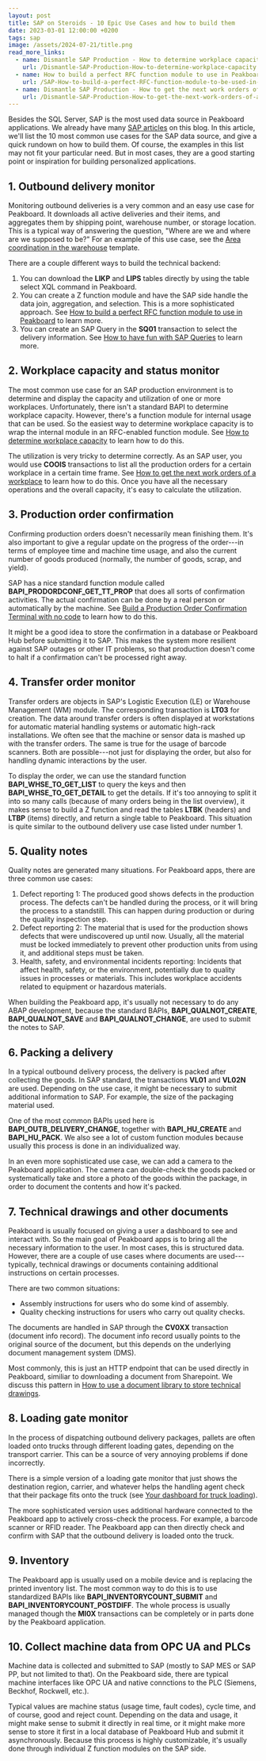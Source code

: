 ```yaml
---
layout: post
title: SAP on Steroids - 10 Epic Use Cases and how to build them
date: 2023-03-01 12:00:00 +0200
tags: sap
image: /assets/2024-07-21/title.png
read_more_links:
  - name: Dismantle SAP Production - How to determine workplace capacity
    url: /Dismantle-SAP-Production-How-to-determine-workplace-capacity.html
  - name: How to build a perfect RFC function module to use in Peakboard
    url: /SAP-How-to-build-a-perfect-RFC-function-module-to-be-used-in-Peakboard.html
  - name: Dismantle SAP Production - How to get the next work orders of a workplace by using COOIS transaction
    url: /Dismantle-SAP-Production-How-to-get-the-next-work-orders-of-a-workplace-by-using-COOIS-transaction-in-Peakboard.html
---
```

Besides the SQL Server, SAP is the most used data source in Peakboard applications. We already have many [SAP articles](/category/sap) on this blog.
In this article, we'll list the 10 most common use cases for the SAP data source, and give a quick rundown on how to build them. Of course, the examples in this list may not fit your particular need. But in most cases, they are a good starting point or inspiration for building personalized applications.

## 1. Outbound delivery monitor

Monitoring outbound deliveries is a very common and an easy use case for Peakboard. It downloads all active deliveries and their items, and aggregates them by shipping point, warehouse number, or storage location. This is a typical way of answering the question, "Where are we and where are we supposed to be?" For an example of this use case, see the [Area coordination in the warehouse](https://templates.peakboard.com/Warehouse-Management-Areas-Coordination-With-SAP/en) template.

There are a couple different ways to build the technical backend:

1. You can download the **LIKP** and **LIPS** tables directly by using the table select XQL command in Peakboard.
2. You can create a Z function module and have the SAP side handle the data join, aggregation, and selection. This is a more sophisticated approach. See [How to build a perfect RFC function module to use in Peakboard](https://how-to-dismantle-a-peakboard-box.com/SAP-How-to-build-a-perfect-RFC-function-module-to-be-used-in-Peakboard.html) to learn more.
3. You can create an SAP Query in the **SQ01** transaction to select the delivery information. See [How to have fun with SAP Queries](https://how-to-dismantle-a-peakboard-box.com/Easy-access-to-complex-SAP-data-or-how-to-have-fun-with-SAP-Queries.html) to learn more.

## 2. Workplace capacity and status monitor 

The most common use case for an SAP production environment is to determine and display the capacity and utilization of one or more workplaces.
Unfortunately, there isn't a standard BAPI to determine workplace capacity. However, there's a function module for internal usage that can be used. So the easiest way to determine workplace capacity is to wrap the internal module in an RFC-enabled function module. See [How to determine workplace capacity](/Dismantle-SAP-Production-How-to-determine-workplace-capacity.html) to learn how to do this.

The utilization is very tricky to determine correctly. As an SAP user, you would use **COOIS** transactions to list all the production orders for a certain workplace in a certain time frame.
See [How to get the next work orders of a workplace](/Dismantle-SAP-Production-How-to-get-the-next-work-orders-of-a-workplace-by-using-COOIS-transaction-in-Peakboard.html) to learn how to do this.
Once you have all the necessary operations and the overall capacity, it's easy to calculate the utilization.

## 3. Production order confirmation 

Confirming production orders doesn't necessarily mean finishing them. It's also important to give a regular update on the progress of the order---in terms of employee time and machine time usage, and also the current number of goods produced (normally, the number of goods, scrap, and yield).

SAP has a nice standard function module called **BAPI_PRODORDCONF_GET_TT_PROP** that does all sorts of confirmation activities. 
The actual confirmation can be done by a real person or automatically by the machine. See [Build a Production Order Confirmation Terminal with no code](/SAP-Production-Build-a-Production-Order-Confirmation-Terminal-with-no-code.html) to learn how to do this.

It might be a good idea to store the confirmation in a database or Peakboard Hub before submitting it to SAP. This makes the system more resilient against SAP outages or other IT problems, so that production doesn't come to halt if a confirmation can't be processed right away.

## 4. Transfer order monitor 

Transfer orders are objects in SAP's Logistic Execution (LE) or Warehouse Management (WM) module. The corresponding transaction is **LT03** for creation.
The data around transfer orders is often displayed at workstations for automatic material handling systems or automatic high-rack installations. We often see that the machine or sensor data is mashed up with the transfer orders. The same is true for the usage of barcode scanners. Both are possible---not just for displaying the order, but also for handling dynamic interactions by the user.

To display the order, we can use the standard function **BAPI_WHSE_TO_GET_LIST** to query the keys and then **BAPI_WHSE_TO_GET_DETAIL** to get the details. If it's too annoying to split it into so many calls (because of many orders being in the list overview), it makes sense to build a Z function and read the tables **LTBK** (headers) and **LTBP** (items) directly, and return a single table to Peakboard. This situation is quite similar to the outbound delivery use case listed under number 1.

## 5. Quality notes

Quality notes are generated many situations. For Peakboard apps, there are three common use cases:
1. Defect reporting 1: The produced good shows defects in the production process. The defects can't be handled during the process, or it will bring the process to a standstill. This can happen during production or during the quality inspection step.
2. Defect reporting 2: The material that is used for the production shows defects that were undiscovered up until now. Usually, all the material must be locked immediately to prevent other production units from using it, and additional steps must be taken.
3. Health, safety, and environmental incidents reporting: Incidents that affect health, safety, or the environment, potentially due to quality issues in processes or materials. This includes workplace accidents related to equipment or hazardous materials.

When building the Peakboard app, it's usually not necessary to do any ABAP development, because the standard BAPIs, **BAPI_QUALNOT_CREATE**, **BAPI_QUALNOT_SAVE** and **BAPI_QUALNOT_CHANGE**, are used to submit the notes to SAP. 

## 6. Packing a delivery 

In a typical outbound delivery process, the delivery is packed after collecting the goods. In SAP standard, the transactions **VL01** and **VL02N** are used. Depending on the use case, it might be necessary to submit additional information to SAP. For example, the size of the packaging material used.

One of the most common BAPIs used here is **BAPI_OUTB_DELIVERY_CHANGE**, together with **BAPI_HU_CREATE** and **BAPI_HU_PACK**. We also see a lot of custom function modules because usually this process is done in an individualized way.

In an even more sophisticated use case, we can add a camera to the Peakboard application. The camera can double-check the goods packed or systematically take and store a photo of the goods within the package, in order to document the contents and how it's packed.

## 7. Technical drawings and other documents

Peakboard is usually focused on giving a user a dashboard to see and interact with. So the main goal of Peakboard apps is to bring all the necessary information to the user. In most cases, this is structured data. However, there are a couple of use cases where documents are used---typically, technical drawings or documents containing additional instructions on certain processes.

There are two common situations:

* Assembly instructions for users who do some kind of assembly.
* Quality checking instructions for users who carry out quality checks.

The documents are handled in SAP through the **CV0XX** transaction (document info record). The document info record usually points to the original source of the document, but this depends on the underlying document management system (DMS).

Most commonly, this is just an HTTP endpoint that can be used directly in Peakboard, similiar to downloading a document from Sharepoint. We discuss this pattern in [How to use a document library to store technical drawings](/Dismantle-Sharepoint-How-to-use-a-document-library-to-store-techical-drawings-and-download-them-to-Peakboard-dynamically.html). 

## 8. Loading gate monitor 
In the process of dispatching outbound delivery packages, pallets are often loaded onto trucks through different loading gates, depending on the transport carrier. This can be a source of very annoying problems if done incorrectly.

There is a simple version of a loading gate monitor that just shows the destination region, carrier, and whatever helps the handling agent check that their package fits onto the truck (see [Your dashboard for truck loading](https://templates.peakboard.com/Overview-Truck-Loading/en)).

The more sophisticated version uses additional hardware connected to the Peakboard app to actively cross-check the process. For example, a barcode scanner or RFID reader. The Peakboard app can then directly check and confirm with SAP that the outbound delivery is loaded onto the truck. 

## 9. Inventory
The Peakboard app is usually used on a mobile device and is replacing the printed inventory list. The most common way to do this is to use standardized BAPIs like **BAPI_INVENTORYCOUNT_SUBMIT** and **BAPI_INVENTORYCOUNT_POSTDIFF**. The whole process is usually managed though the **MI0X** transactions can be completely or in parts done by the Peakboard application.

## 10. Collect machine data from OPC UA and PLCs
Machine data is collected and submitted to SAP (mostly to SAP MES or SAP PP, but not limited to that). On the Peakboard side, there are typical machine interfaces like OPC UA and native connctions to the PLC (Siemens, Beckhof, Rockwell, etc.).

Typical values are machine status (usage time, fault codes), cycle time, and of course, good and reject count. Depending on the data and usage, it might make sense to submit it directly in real time, or it might make more sense to store it first in a local database of Peakboard Hub and submit it asynchronously. Because this process is highly customizable, it's usually done through individual Z function modules on the SAP side.


